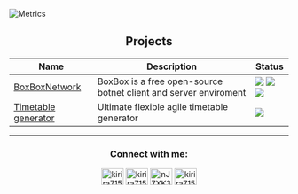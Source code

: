 ![Metrics](https://metrics.lecoq.io/Kirira7154?template=classic&base.activity=0&base.community=0&base.metadata=0&isocalendar=1&languages=1&habits=1&introduction=1&isocalendar.duration=half-year&languages.limit=8&languages.threshold=0%25&languages.colors=github&languages.sections=most-used&languages.indepth=false&languages.analysis.timeout=15&languages.categories=markup%2C%20programming&languages.recent.categories=markup%2C%20programming&languages.recent.load=300&languages.recent.days=14&habits.from=200&habits.days=14&habits.facts=true&habits.charts=false&habits.trim=true&introduction.title=true&config.timezone=Europe%2FLondon)

<p>
<h2 align="center">Projects</h2>
</p>

<table align="center">
	<thead>
		<tr>
		<th>Name</th>
		<th>Description</th>
		<th>Status</th>
		</tr>
	</thead>
	<tbody>
		<tr>
			<td><a href="https://github.com/Kirira7154/BoxBoxNetwork">BoxBoxNetwork</a></td>
			<td>BoxBox is a free open-source botnet client and server enviroment</td>
			<td>
				<img src="https://img.shields.io/opencollective/all/fosscord">
				<img src="https://img.shields.io/github/contributors/fosscord/fosscord">
				<img src="https://img.shields.io/github/stars/fosscord/fosscord">
			</td>
		</tr>
		<tr>
			<td>
				<a href="https://github.com/x127f/timetable-generator">Timetable generator</a>
			</td>
			<td>
				Ultimate flexible agile timetable generator
			</td>
			<td>
				<img src="https://img.shields.io/github/languages/top/x127f/timetable-generator?color=2d7389">
			</td>
		</tr>
	</tbody>
</table align="center">

---

<h3 align="center">Connect with me:</h3>
<p align="center">
<a href="https://www.twitch.tv/kirira7154" target="blank"><img align="center" src="https://raw.githubusercontent.com/rahuldkjain/github-profile-readme-generator/master/src/images/icons/Social/twitch.svg" alt="kirira7154" height="30" width="40" /></a>
<a href="https://www.youtube.com/c/kirira7154" target="blank"><img align="center" src="https://raw.githubusercontent.com/rahuldkjain/github-profile-readme-generator/master/src/images/icons/Social/youtube.svg" alt="kirira7154" height="30" width="40" /></a>
<a href="https://discord.gg/nJ7XK32xFB" target="blank"><img align="center" src="https://raw.githubusercontent.com/rahuldkjain/github-profile-readme-generator/master/src/images/icons/Social/discord.svg" alt="nJ7XK32xFB" height="30" width="40" /></a>
<a href="https://twitter.com/kirira7154" target="blank"><img align="center" src="https://raw.githubusercontent.com/rahuldkjain/github-profile-readme-generator/master/src/images/icons/Social/twitter.svg" alt="kirira7154" height="30" width="40" /></a>
</p>

